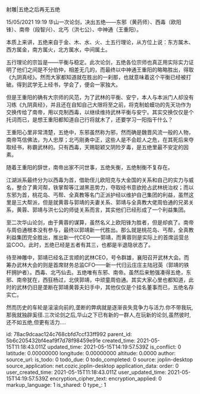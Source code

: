 射雕|五绝之后再无五绝

15/05/2021 19:19
华山一次论剑，决出五绝——东邪（黄药师）、西毒（欧阳锋）、南帝（段智兴）、北丐（洪七公）、中神通（王重阳）。

本质上来讲，五绝来自于金、木、水、火、土五行理论，从方位上说：东方属木、西方属金，南方属火，北方属水，中间属土。

五行理论的宗旨是——平衡与稳定。此次论剑，五绝各位宗师也真正用实际实力证明了他们之间是不分伯仲，相差无几的，而最终以中神通王重阳的略略胜出，得取《九阴真经》。然而大家都知道就在胜出的一刹那，也就意味着这个平衡已经被打破。得到武学无上经书，学会了，便会一家独大。

但是王重阳的确有大宗师的风范，为了武林的平衡、安宁，本人与本派门人却没有习练《九阴真经》，并且还在自知自己大限将至之前，将克制蛤蟆功的先天功作为交换传给了南帝，用以克制西毒，以继续维持武林平衡与安宁。其实交换仅仅是个托词而已，是想王重阳都知道自己行将就木了，还要学习一阳指干什么？

王重阳心里非常清楚，五绝中，东邪虽然称为邪，然而确是魏晋风流一般的人物，南帝笃信佛法，为人忠厚；北丐刚勇中正，这些人是不会趁人之危，在其死后来夺取经书，称霸武林的。只有西毒，天赐聪颖又阴险歹毒，是五绝里最不安定的因素。

随着王重阳的辞世，南帝出家不问世事，五绝失衡，五绝制衡不复存在。

江湖派系最终分为以西毒为首，借助侄儿欧阳克与大金国的关系和自己的实力与威名，整合了黄河帮，铁掌帮等江湖黑恶势力，夺取经书意欲抢占武林统治权；而以东邪为首，桃花岛、丐帮、全真教等名门正派护经以维护自己集团的利益，虽然这里是三大帮派，但是就黄蓉与郭靖的夫妻关系、郭靖与全真教大佬周伯通的兄弟关系，黄蓉、郭靖与洪七公的师徒关系而言，其实他们已经形成了一个利益集团。

至二次华山论剑，由于黄蓉的谋算，虽然名义上欧阳锋为胜者，但是却疯了。南帝与周伯通根本没有参与，最终以郭靖新一代胜出。那么就是桃花岛、丐帮，全真教利益集团完全胜出，推出新一代CEO——郭靖，而黄蓉则是实际上的首席运营总监COO。此时，五绝已经是五者有其三，也都是半退隐状态了。

待至神雕中，郭靖已经名正言顺的武林CEO，号令群雄，襄阳召开武林大会。而筹办武林大会的则是首席财务总监CFO——新一代归云庄庄主陆冠英（郭靖的铁杆拥护者）。西毒、北丐仙去。五绝唯有东邪、南帝。虽然后来勉强凑得五绝，东邪、南帝犹在，西狂杨过，北侠郭靖，中顽童周伯通。其实大家心里也都知道，此时的武林仍旧是垄断在郭靖黄蓉夫妇手中，其他仅仅是个挂名董事而已，五绝名存实亡。

然而历史的车轮是滚滚向前的,垄断的弊病就是逐渐丧失竞争力与活力.你不带我玩,那我就独辟奚径.三次论剑之后,华山之下已有新的一群人,在玩新的论剑,虽然彼时,还不如五绝,但更有活力.…






id: 78ac9dcaac124c768cbfd7ccf33ff992
parent_id: 5b6c205432bf4eaf9f7d78f98459e91e
created_time: 2021-05-15T11:18:43.011Z
updated_time: 2021-05-15T14:19:57.539Z
is_conflict: 0
latitude: 0.00000000
longitude: 0.00000000
altitude: 0.0000
author: 
source_url: 
is_todo: 0
todo_due: 0
todo_completed: 0
source: joplin-desktop
source_application: net.cozic.joplin-desktop
application_data: 
order: 0
user_created_time: 2021-05-15T11:18:43.011Z
user_updated_time: 2021-05-15T14:19:57.539Z
encryption_cipher_text: 
encryption_applied: 0
markup_language: 1
is_shared: 0
type_: 1